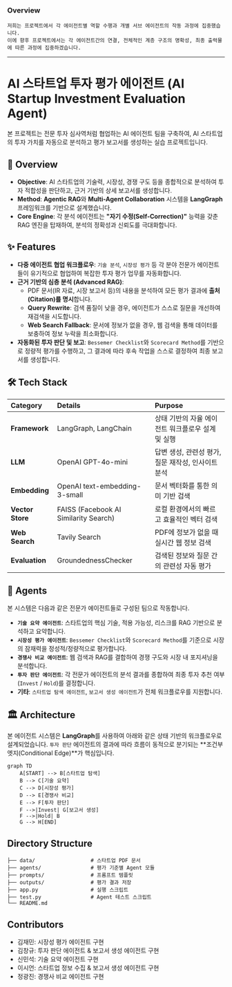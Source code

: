 ### Overview
    저희는 프로젝트에서 각 에이전트별 역할 수행과 개별 서브 에이전트의 작동 과정에 집중했습니다.
    이에 향후 프로젝트에서는 각 에이전트간의 연결, 전체적인 계층 구조의 명확성, 최종 출력물에 따른 과정에 집중하겠습니다.

---
# AI 스타트업 투자 평가 에이전트 (AI Startup Investment Evaluation Agent)

본 프로젝트는 전문 투자 심사역처럼 협업하는 AI 에이전트 팀을 구축하여, AI 스타트업의 투자 가치를 자동으로 분석하고 평가 보고서를 생성하는 실습 프로젝트입니다.

## 🚀 Overview

-   **Objective**: AI 스타트업의 기술력, 시장성, 경쟁 구도 등을 종합적으로 분석하여 투자 적합성을 판단하고, 근거 기반의 상세 보고서를 생성합니다.
-   **Method**: **Agentic RAG**와 **Multi-Agent Collaboration** 시스템을 **LangGraph** 프레임워크를 기반으로 설계했습니다.
-   **Core Engine**: 각 분석 에이전트는 **"자기 수정(Self-Correction)"** 능력을 갖춘 RAG 엔진을 탑재하여, 분석의 정확성과 신뢰도를 극대화합니다.

## ✨ Features

-   **다중 에이전트 협업 워크플로우**: `기술 분석`, `시장성 평가` 등 각 분야 전문가 에이전트들이 유기적으로 협업하여 복잡한 투자 평가 업무를 자동화합니다.
-   **근거 기반의 심층 분석 (Advanced RAG)**:
    -   PDF 문서(IR 자료, 시장 보고서 등)의 내용을 분석하여 모든 평가 결과에 **출처(Citation)를 명시**합니다.
    -   **Query Rewrite**: 검색 품질이 낮을 경우, 에이전트가 스스로 질문을 개선하여 재검색을 시도합니다.
    -   **Web Search Fallback**: 문서에 정보가 없을 경우, 웹 검색을 통해 데이터를 보충하여 정보 누락을 최소화합니다.
-   **자동화된 투자 판단 및 보고**: `Bessemer Checklist`와 `Scorecard Method`를 기반으로 정량적 평가를 수행하고, 그 결과에 따라 후속 작업을 스스로 결정하여 최종 보고서를 생성합니다.

## 🛠️ Tech Stack

| Category | Details | Purpose |
| :--- | :--- | :--- |
| **Framework** | LangGraph, LangChain | 상태 기반의 자율 에이전트 워크플로우 설계 및 실행 |
| **LLM** | OpenAI GPT-4o-mini | 답변 생성, 관련성 평가, 질문 재작성, 인사이트 분석 |
| **Embedding** | OpenAI text-embedding-3-small | 문서 벡터화를 통한 의미 기반 검색 |
| **Vector Store** | FAISS (Facebook AI Similarity Search) | 로컬 환경에서의 빠르고 효율적인 벡터 검색 |
| **Web Search** | Tavily Search | PDF에 정보가 없을 때 실시간 웹 정보 검색 |
| **Evaluation**| GroundednessChecker | 검색된 정보와 질문 간의 관련성 자동 평가 |

## 🤖 Agents

본 시스템은 다음과 같은 전문가 에이전트들로 구성된 팀으로 작동합니다.

-   **`기술 요약 에이전트`**: 스타트업의 핵심 기술, 적용 가능성, 리스크를 RAG 기반으로 분석하고 요약합니다.
-   **`시장성 평가 에이전트`**: `Bessemer Checklist`와 `Scorecard Method`를 기준으로 시장의 잠재력을 정성적/정량적으로 평가합니다.
-   **`경쟁사 비교 에이전트`**: 웹 검색과 RAG를 결합하여 경쟁 구도와 시장 내 포지셔닝을 분석합니다.
-   **`투자 판단 에이전트`**: 각 전문가 에이전트의 분석 결과를 종합하여 최종 투자 추천 여부(`Invest` / `Hold`)를 결정합니다.
-   **기타**: `스타트업 탐색 에이전트`, `보고서 생성 에이전트`가 전체 워크플로우를 지원합니다.

## 🏛️ Architecture

본 에이전트 시스템은 **LangGraph**를 사용하여 아래와 같은 상태 기반의 워크플로우로 설계되었습니다. `투자 판단` 에이전트의 결과에 따라 흐름이 동적으로 분기되는 **조건부 엣지(Conditional Edge)**가 핵심입니다.

```mermaid
graph TD
    A[START] --> B[스타트업 탐색]
    B --> C[기술 요약]
    C --> D[시장성 평가]
    D --> E[경쟁사 비교]
    E --> F[투자 판단]
    F -->|Invest| G[보고서 생성]
    F -->|Hold| B
    G --> H[END]
```


## Directory Structure
```
├── data/                  # 스타트업 PDF 문서
├── agents/                # 평가 기준별 Agent 모듈
├── prompts/               # 프롬프트 템플릿
├── outputs/               # 평가 결과 저장
├── app.py                 # 실행 스크립트
├── test.py                # Agent 테스트 스크립트
└── README.md
```

## Contributors 
- 김재민: 시장성 평가 에이전트 구현
- 김창규: 투자 판단 에이전트 & 보고서 생성 에이전트 구현
- 신민석: 기술 요약 에이전트 구현
- 이시언: 스타트업 정보 수집 & 보고서 생성 에이전트 구현
- 정광진: 경쟁사 비교 에이전트 구현
